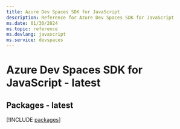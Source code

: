 ```yaml
---
title: Azure Dev Spaces SDK for JavaScript
description: Reference for Azure Dev Spaces SDK for JavaScript
ms.date: 01/30/2024
ms.topic: reference
ms.devlang: javascript
ms.service: devspaces
---
```

# Azure Dev Spaces SDK for JavaScript - latest
## Packages - latest
[!INCLUDE [packages](dev-spaces-index.md)]